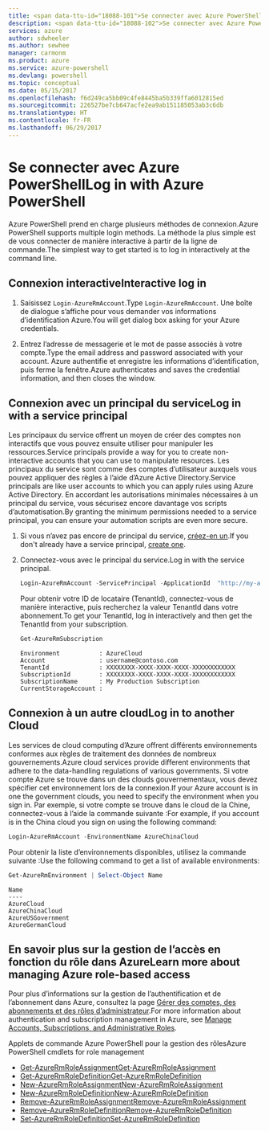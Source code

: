 ```yaml
---
title: <span data-ttu-id="18088-101">Se connecter avec Azure PowerShell</span><span class="sxs-lookup"><span data-stu-id="18088-101">Log in with Azure PowerShell</span></span>
description: <span data-ttu-id="18088-102">Se connecter avec Azure PowerShell</span><span class="sxs-lookup"><span data-stu-id="18088-102">Log in with Azure PowerShell</span></span>
services: azure
author: sdwheeler
ms.author: sewhee
manager: carmonm
ms.product: azure
ms.service: azure-powershell
ms.devlang: powershell
ms.topic: conceptual
ms.date: 05/15/2017
ms.openlocfilehash: f6d249ca5bb09c4fe8445ba5b339ffa6012815ed
ms.sourcegitcommit: 226527be7cb647acfe2ea9ab151185053ab3c6db
ms.translationtype: HT
ms.contentlocale: fr-FR
ms.lasthandoff: 06/29/2017
---
```

# <span data-ttu-id="18088-103">Se connecter avec Azure PowerShell</span><span class="sxs-lookup"><span data-stu-id="18088-103">Log in with Azure PowerShell</span></span>
<a id="log-in-with-azure-powershell" class="xliff"></a>

<span data-ttu-id="18088-104">Azure PowerShell prend en charge plusieurs méthodes de connexion.</span><span class="sxs-lookup"><span data-stu-id="18088-104">Azure PowerShell supports multiple login methods.</span></span> <span data-ttu-id="18088-105">La méthode la plus simple est de vous connecter de manière interactive à partir de la ligne de commande.</span><span class="sxs-lookup"><span data-stu-id="18088-105">The simplest way to get started is to log in interactively at the command line.</span></span>

## <span data-ttu-id="18088-106">Connexion interactive</span><span class="sxs-lookup"><span data-stu-id="18088-106">Interactive log in</span></span>
<a id="interactive-log-in" class="xliff"></a>

1. <span data-ttu-id="18088-107">Saisissez `Login-AzureRmAccount`.</span><span class="sxs-lookup"><span data-stu-id="18088-107">Type `Login-AzureRmAccount`.</span></span> <span data-ttu-id="18088-108">Une boîte de dialogue s’affiche pour vous demander vos informations d’identification Azure.</span><span class="sxs-lookup"><span data-stu-id="18088-108">You will get dialog box asking for your Azure credentials.</span></span>

2. <span data-ttu-id="18088-109">Entrez l’adresse de messagerie et le mot de passe associés à votre compte.</span><span class="sxs-lookup"><span data-stu-id="18088-109">Type the email address and password associated with your account.</span></span> <span data-ttu-id="18088-110">Azure authentifie et enregistre les informations d’identification, puis ferme la fenêtre.</span><span class="sxs-lookup"><span data-stu-id="18088-110">Azure authenticates and saves the credential information, and then closes the window.</span></span>

## <span data-ttu-id="18088-111">Connexion avec un principal du service</span><span class="sxs-lookup"><span data-stu-id="18088-111">Log in with a service principal</span></span>
<a id="log-in-with-a-service-principal" class="xliff"></a>

<span data-ttu-id="18088-112">Les principaux du service offrent un moyen de créer des comptes non interactifs que vous pouvez ensuite utiliser pour manipuler les ressources.</span><span class="sxs-lookup"><span data-stu-id="18088-112">Service principals provide a way for you to create non-interactive accounts that you can use to manipulate resources.</span></span> <span data-ttu-id="18088-113">Les principaux du service sont comme des comptes d’utilisateur auxquels vous pouvez appliquer des règles à l’aide d’Azure Active Directory.</span><span class="sxs-lookup"><span data-stu-id="18088-113">Service principals are like user accounts to which you can apply rules using Azure Active Directory.</span></span> <span data-ttu-id="18088-114">En accordant les autorisations minimales nécessaires à un principal du service, vous sécurisez encore davantage vos scripts d’automatisation.</span><span class="sxs-lookup"><span data-stu-id="18088-114">By granting the minimum permissions needed to a service principal, you can ensure your automation scripts are even more secure.</span></span>

1. <span data-ttu-id="18088-115">Si vous n’avez pas encore de principal du service, [créez-en un](create-azure-service-principal-azureps.md).</span><span class="sxs-lookup"><span data-stu-id="18088-115">If you don't already have a service principal, [create one](create-azure-service-principal-azureps.md).</span></span>

2. <span data-ttu-id="18088-116">Connectez-vous avec le principal du service.</span><span class="sxs-lookup"><span data-stu-id="18088-116">Log in with the service principal.</span></span>

    ```powershell
    Login-AzureRmAccount -ServicePrincipal -ApplicationId  "http://my-app" -Credential $pscredential -TenantId $tenantid
    ```

    <span data-ttu-id="18088-117">Pour obtenir votre ID de locataire (TenantId), connectez-vous de manière interactive, puis recherchez la valeur TenantId dans votre abonnement.</span><span class="sxs-lookup"><span data-stu-id="18088-117">To get your TenantId, log in interactively and then get the TenantId from your subscription.</span></span>

    ```powershell
    Get-AzureRmSubscription
    ```

    ```
    Environment           : AzureCloud
    Account               : username@contoso.com
    TenantId              : XXXXXXXX-XXXX-XXXX-XXXX-XXXXXXXXXXXX
    SubscriptionId        : XXXXXXXX-XXXX-XXXX-XXXX-XXXXXXXXXXXX
    SubscriptionName      : My Production Subscription
    CurrentStorageAccount :
    ```

## <span data-ttu-id="18088-118">Connexion à un autre cloud</span><span class="sxs-lookup"><span data-stu-id="18088-118">Log in to another Cloud</span></span>
<a id="log-in-to-another-cloud" class="xliff"></a>

<span data-ttu-id="18088-119">Les services de cloud computing d’Azure offrent différents environnements conformes aux règles de traitement des données de nombreux gouvernements.</span><span class="sxs-lookup"><span data-stu-id="18088-119">Azure cloud services provide different environments that adhere to the data-handling regulations of various governments.</span></span> <span data-ttu-id="18088-120">Si votre compte Azure se trouve dans un des clouds gouvernementaux, vous devez spécifier cet environnement lors de la connexion.</span><span class="sxs-lookup"><span data-stu-id="18088-120">If your Azure account is in one the government clouds, you need to specify the environment when you sign in.</span></span> <span data-ttu-id="18088-121">Par exemple, si votre compte se trouve dans le cloud de la Chine, connectez-vous à l’aide la commande suivante :</span><span class="sxs-lookup"><span data-stu-id="18088-121">For example, if you account is in the China cloud you sign on using the following command:</span></span>

```powershell
Login-AzureRmAccount -EnvironmentName AzureChinaCloud
```

<span data-ttu-id="18088-122">Pour obtenir la liste d’environnements disponibles, utilisez la commande suivante :</span><span class="sxs-lookup"><span data-stu-id="18088-122">Use the following command to get a list of available environments:</span></span>

```powershell
Get-AzureRmEnvironment | Select-Object Name
```

```
Name
----
AzureCloud
AzureChinaCloud
AzureUSGovernment
AzureGermanCloud
```

## <span data-ttu-id="18088-123">En savoir plus sur la gestion de l’accès en fonction du rôle dans Azure</span><span class="sxs-lookup"><span data-stu-id="18088-123">Learn more about managing Azure role-based access</span></span>
<a id="learn-more-about-managing-azure-role-based-access" class="xliff"></a>

<span data-ttu-id="18088-124">Pour plus d’informations sur la gestion de l’authentification et de l’abonnement dans Azure, consultez la page [Gérer des comptes, des abonnements et des rôles d’administrateur](/azure/active-directory/role-based-access-control-configure).</span><span class="sxs-lookup"><span data-stu-id="18088-124">For more information about authentication and subscription management in Azure, see [Manage Accounts, Subscriptions, and Administrative Roles](/azure/active-directory/role-based-access-control-configure).</span></span>

<span data-ttu-id="18088-125">Applets de commande Azure PowerShell pour la gestion des rôles</span><span class="sxs-lookup"><span data-stu-id="18088-125">Azure PowerShell cmdlets for role management</span></span>

* [<span data-ttu-id="18088-126">Get-AzureRmRoleAssignment</span><span class="sxs-lookup"><span data-stu-id="18088-126">Get-AzureRmRoleAssignment</span></span>](/powershell/module/AzureRM.Resources/Get-AzureRmRoleAssignment)
* [<span data-ttu-id="18088-127">Get-AzureRmRoleDefinition</span><span class="sxs-lookup"><span data-stu-id="18088-127">Get-AzureRmRoleDefinition</span></span>](/powershell/module/AzureRM.Resources/Get-AzureRmRoleDefinition)
* [<span data-ttu-id="18088-128">New-AzureRmRoleAssignment</span><span class="sxs-lookup"><span data-stu-id="18088-128">New-AzureRmRoleAssignment</span></span>](/powershell/module/AzureRM.Resources/New-AzureRmRoleAssignment)
* [<span data-ttu-id="18088-129">New-AzureRmRoleDefinition</span><span class="sxs-lookup"><span data-stu-id="18088-129">New-AzureRmRoleDefinition</span></span>](/powershell/module/AzureRM.Resources/New-AzureRmRoleDefinition)
* [<span data-ttu-id="18088-130">Remove-AzureRmRoleAssignment</span><span class="sxs-lookup"><span data-stu-id="18088-130">Remove-AzureRmRoleAssignment</span></span>](/powershell/module/AzureRM.Resources/Remove-AzureRmRoleAssignment)
* [<span data-ttu-id="18088-131">Remove-AzureRmRoleDefinition</span><span class="sxs-lookup"><span data-stu-id="18088-131">Remove-AzureRmRoleDefinition</span></span>](/powershell/module/AzureRM.Resources/Remove-AzureRmRoleDefinition)
* [<span data-ttu-id="18088-132">Set-AzureRmRoleDefinition</span><span class="sxs-lookup"><span data-stu-id="18088-132">Set-AzureRmRoleDefinition</span></span>](/powershell/moduel/AzureRM.Resources/Set-AzureRmRoleDefinition)
